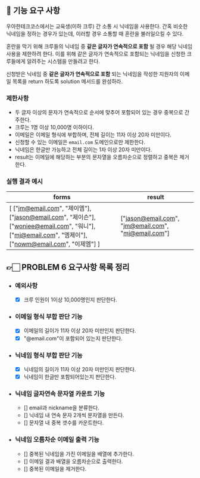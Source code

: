 ## 🚀 기능 요구 사항

우아한테크코스에서는 교육생(이하 크루) 간 소통 시 닉네임을 사용한다. 간혹 비슷한 닉네임을 정하는 경우가 있는데, 이러할 경우 소통할 때 혼란을 불러일으킬 수 있다.

혼란을 막기 위해 크루들의 닉네임 중 **같은 글자가 연속적으로 포함** 될 경우 해당 닉네임 사용을 제한하려 한다. 이를 위해 같은 글자가 연속적으로 포함되는 닉네임을 신청한 크루들에게 알려주는 시스템을 만들려고 한다.


신청받은 닉네임 중 **같은 글자가 연속적으로 포함** 되는 닉네임을 작성한 지원자의 이메일 목록을 return 하도록 solution 메서드를 완성하라.

### 제한사항

- 두 글자 이상의 문자가 연속적으로 순서에 맞추어 포함되어 있는 경우 중복으로 간주한다.
- 크루는 1명 이상 10,000명 이하이다.
- 이메일은 이메일 형식에 부합하며, 전체 길이는 11자 이상 20자 미만이다.
- 신청할 수 있는 이메일은 `email.com` 도메인으로만 제한한다.
- 닉네임은 한글만 가능하고 전체 길이는 1자 이상 20자 미만이다.
- result는 이메일에 해당하는 부분의 문자열을 오름차순으로 정렬하고 중복은 제거한다.

### 실행 결과 예시

| forms | result |
| --- | --- |
| [ ["jm@email.com", "제이엠"], ["jason@email.com", "제이슨"], ["woniee@email.com", "워니"], ["mj@email.com", "엠제이"], ["nowm@email.com", "이제엠"] ] | ["jason@email.com", "jm@email.com", "mj@email.com"] |


## 👉🏻 PROBLEM 6 요구사항 목록 정리

- ### 예외사항
  - [x] 크루 인원이 1이상 10,000명인지 판단한다.

- ### 이메일 형식 부합 판단 기능
  - [x] 이메일의 길이가 11자 이상 20자 미만인지 판단한다.
  - [x] "@email.com"이 포함되어 있는지 판단한다.

- ### 닉네임 형식 부합 판단 기능
  - [x] 닉네임의 길이가 11자 이상 20자 미만인지 판단한다.
  - [x] 닉네임이 한글만 포함되어있는지 판단한다.

- ### 닉네임 글자연속 문자열 카운트 기능
  - [] email과 nickname을 분류한다.
  - [] 닉네임 내 연속 문자 2개씩 문자열을 만든다.
  - [] 문자열 내 중복 갯수를 카운트한다.

- ### 닉네임 오름차순 이메일 출력 기능
  - [] 중복된 닉네임을 가진 이메일을 배열에 추가한다.
  - [] 이메일 결과 배열을 오름차순으로 출력한다.
  - [] 중복된 이메일을 제거한다.
